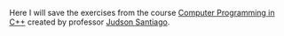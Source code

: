   <p aling="center">
    Here I will save the exercises from the course <a href="https://www.youtube.com/playlist?list=PLX6Nyaq0ebfgWfHqVHVAEPCDG54RLArJh">Computer Programming in C++<a/> created by professor <a href="https://www.youtube.com/@JudSan">Judson Santiago<a/>.
  </p>
